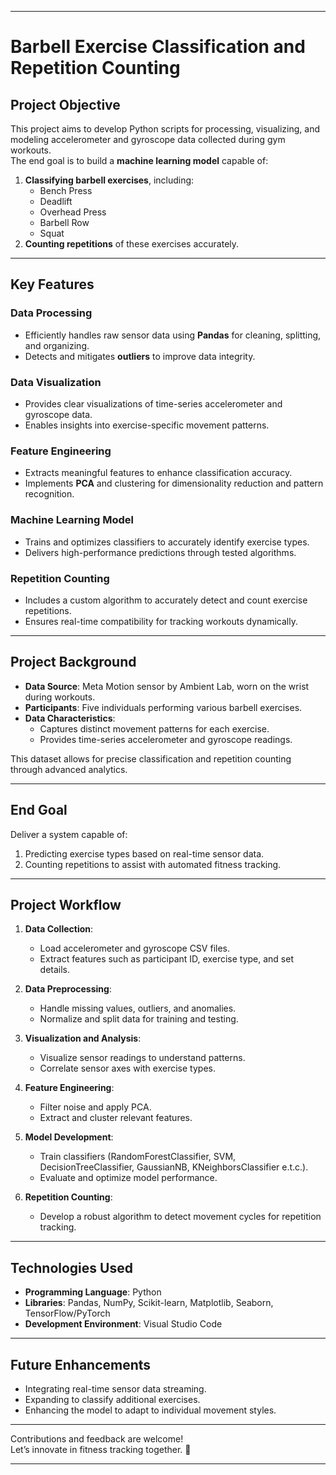 

---

# Barbell Exercise Classification and Repetition Counting

## **Project Objective**  
This project aims to develop Python scripts for processing, visualizing, and modeling accelerometer and gyroscope data collected during gym workouts.  
The end goal is to build a **machine learning model** capable of:  
1. **Classifying barbell exercises**, including:  
   - Bench Press  
   - Deadlift  
   - Overhead Press  
   - Barbell Row  
   - Squat  
2. **Counting repetitions** of these exercises accurately.

---

## **Key Features**  
### **Data Processing**  
- Efficiently handles raw sensor data using **Pandas** for cleaning, splitting, and organizing.  
- Detects and mitigates **outliers** to improve data integrity.  

### **Data Visualization**  
- Provides clear visualizations of time-series accelerometer and gyroscope data.  
- Enables insights into exercise-specific movement patterns.  

### **Feature Engineering**  
- Extracts meaningful features to enhance classification accuracy.  
- Implements **PCA** and clustering for dimensionality reduction and pattern recognition.  

### **Machine Learning Model**  
- Trains and optimizes classifiers to accurately identify exercise types.  
- Delivers high-performance predictions through tested algorithms.  

### **Repetition Counting**  
- Includes a custom algorithm to accurately detect and count exercise repetitions.  
- Ensures real-time compatibility for tracking workouts dynamically.  

---

## **Project Background**  
- **Data Source**: Meta Motion sensor by Ambient Lab, worn on the wrist during workouts.  
- **Participants**: Five individuals performing various barbell exercises.  
- **Data Characteristics**:  
  - Captures distinct movement patterns for each exercise.  
  - Provides time-series accelerometer and gyroscope readings.  

This dataset allows for precise classification and repetition counting through advanced analytics.

---

## **End Goal**  
Deliver a system capable of:  
1. Predicting exercise types based on real-time sensor data.  
2. Counting repetitions to assist with automated fitness tracking.

---

## **Project Workflow**  
1. **Data Collection**:  
   - Load accelerometer and gyroscope CSV files.  
   - Extract features such as participant ID, exercise type, and set details.  

2. **Data Preprocessing**:  
   - Handle missing values, outliers, and anomalies.  
   - Normalize and split data for training and testing.

3. **Visualization and Analysis**:  
   - Visualize sensor readings to understand patterns.  
   - Correlate sensor axes with exercise types.

4. **Feature Engineering**:  
   - Filter noise and apply PCA.  
   - Extract and cluster relevant features.

5. **Model Development**:  
   - Train classifiers (RandomForestClassifier, SVM, DecisionTreeClassifier, GaussianNB, KNeighborsClassifier e.t.c.).  
   - Evaluate and optimize model performance.

6. **Repetition Counting**:  
   - Develop a robust algorithm to detect movement cycles for repetition tracking.  


---

## **Technologies Used**  
- **Programming Language**: Python  
- **Libraries**: Pandas, NumPy, Scikit-learn, Matplotlib, Seaborn, TensorFlow/PyTorch  
- **Development Environment**: Visual Studio Code  

---

## **Future Enhancements**  
- Integrating real-time sensor data streaming.  
- Expanding to classify additional exercises.  
- Enhancing the model to adapt to individual movement styles.

---

Contributions and feedback are welcome!  
Let’s innovate in fitness tracking together. 🚀  

---


